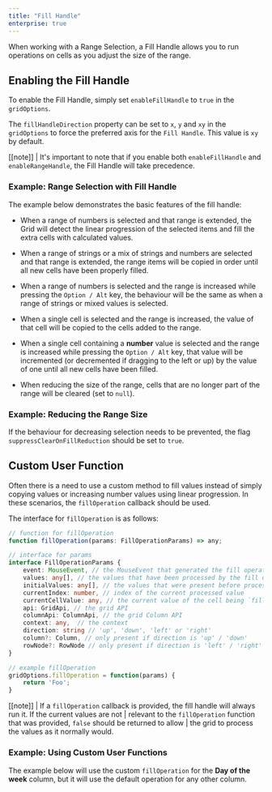 ```yaml
---
title: "Fill Handle"
enterprise: true
---
```


When working with a Range Selection, a Fill Handle allows you to run operations on cells as you adjust the size of the range.

## Enabling the Fill Handle

To enable the Fill Handle, simply set `enableFillHandle` to `true` in the `gridOptions`.


The `fillHandleDirection` property can be set to `x`, `y` and `xy` in the `gridOptions` to force the preferred axis for the `Fill Handle`. This value is `xy` by default.

[[note]]
| It's important to note that if you enable both `enableFillHandle` and `enableRangeHandle`, the Fill Handle will take precedence.

### Example: Range Selection with Fill Handle

The example below demonstrates the basic features of the fill handle:

- When a range of numbers is selected and that range is extended, the Grid will detect the linear progression of the selected items and fill the extra cells with calculated values.

- When a range of strings or a mix of strings and numbers are selected and that range is extended, the range items will be copied in order until all new cells have been properly filled.

- When a range of numbers is selected and the range is increased while pressing the `Option / Alt` key, the behaviour will be the same as when a range of strings or mixed values is selected.

- When a single cell is selected and the range is increased, the value of that cell will be copied to the cells added to the range.

- When a single cell containing a **number** value is selected and the range is increased while pressing the `Option / Alt` key, that value will be incremented (or decremented if dragging to the left or up) by the value of one until all new cells have been filled.

- When reducing the size of the range, cells that are no longer part of the range will be cleared (set to `null`).


<grid-example title='Fill Handle' name='fill-handle' type='generated' options='{ "enterprise": true, "exampleHeight": 560, "modules": ["clientside", "range"] }'></grid-example>

### Example: Reducing the Range Size

If the behaviour for decreasing selection needs to be prevented, the flag `suppressClearOnFillReduction` should be set to `true`.

<grid-example title='Fill Handle - Range Reduction' name='fill-handle-reduction' type='generated' options='{ "enterprise": true, "exampleHeight": 560, "modules": ["clientside", "range"] }'></grid-example>

## Custom User Function

Often there is a need to use a custom method to fill values instead of simply copying values or increasing number values using linear progression. In these scenarios, the `fillOperation` callback should be used.

The interface for `fillOperation` is as follows:

```ts
// function for fillOperation
function fillOperation(params: FillOperationParams) => any;

// interface for params
interface FillOperationParams {
    event: MouseEvent, // the MouseEvent that generated the fill operation
    values: any[], // the values that have been processed by the fill operation
    initialValues: any[], // the values that were present before processing started
    currentIndex: number, // index of the current processed value
    currentCellValue: any, // the current value of the cell being `filled`
    api: GridApi, // the grid API
    columnApi: ColumnApi, // the grid Column API
    context: any,  // the context
    direction: string // 'up', 'down', 'left' or 'right'
    column?: Column, // only present if direction is 'up' / 'down'
    rowNode?: RowNode // only present if direction is 'left' / 'right'
}

// example fillOperation
gridOptions.fillOperation = function(params) {
    return 'Foo';
}
```

[[note]]
| If a `fillOperation` callback is provided, the fill handle will always run it. If the current values are not
| relevant to the `fillOperation` function that was provided, `false` should be returned to allow
| the grid to process the values as it normally would.


### Example: Using Custom User Functions

The example below will use the custom `fillOperation` for the **Day of the week** column, but it will use the default operation for any other column.

<grid-example title='Custom Fill Operation' name='custom-fill-operation' type='generated' options='{ "enterprise": true, "exampleHeight": 560, "modules": ["clientside", "range"] }'></grid-example>

